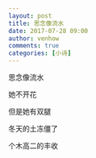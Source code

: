 ```yaml
---
layout: post
title: 思念像流水
date: 2017-07-28 09:00
author: venhow
comments: true
categories: [小诗]
---
```

思念像流水

她不开花

但是她有双腿

冬天的土冻僵了

个木高二的丰收
